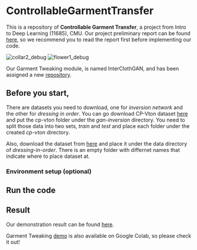 # ControllableGarmentTransfer

This is a repository of **Controllable Garment Transfer**, a project from Intro to Deep Learning (11685), CMU.
Our project preliminary report can be found [here](https://piazza.com/redirect/s3?bucket=uploads&prefix=paste%2Fjj4ivcv0tvk379%2F6e53b51ac6423b5821abafe166fabb1cdc1ae3cd590933d28b9af99797325d0a%2FNIPS_Template___11785__Copy__%284%29.pdf), so we recommend you to read the report first before implementing our code.


![collar2_debug](https://user-images.githubusercontent.com/76904126/167062152-32327fca-ef8d-4f09-9773-c63e6b497540.gif)
![flower1_debug](https://user-images.githubusercontent.com/76904126/167062160-4977f252-0708-4c3e-a231-f1b7cd462390.gif)

Our Garment Tweaking module, is named InterClothGAN, and has been assigned a new [repository](https://github.com/tcabezon/InterClothGAN).


## Before you start,

There are datasets you need to download, one for *inversion network* and the other for *dressing in order*.
You can go download CP-Vton dataset [here](https://drive.google.com/drive/folders/1NxESTHGMPpUMCFsvX27N5gDwkYj7ZhoT?usp=sharing) and put the cp-vton folder under the *gan-inversion* directory. You need to split those data into two sets, *train* and *test* and place each folder under the created *cp-vton* directory.

Also, download the dataset from [here](http://mmlab.ie.cuhk.edu.hk/projects/DeepFashion/InShopRetrieval.html) and place it under the data directory of *dressing-in-order*. There is an empty folder with differnet names that indicate where to place dataset at.

### Environment setup (optional)


## Run the code


## Result

Our demonstration result can be found [here](https://drive.google.com/drive/folders/13GPKKRMcBbOfDOaVDrYAs9s2GQIvr71Q?usp=sharing).

Garment Tweaking [demo](https://colab.research.google.com/drive/1-QHc6oF_Xthj1Po558gd7dQLZyD9oDuh?usp=sharing) is also available on Google Colab, so please check it out!
